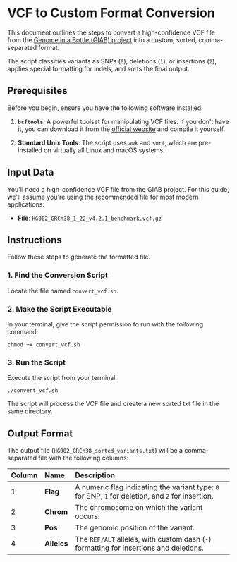 # VCF to Custom Format Conversion

This document outlines the steps to convert a high-confidence VCF file from the [Genome in a Bottle (GIAB) project](https://ftp-trace.ncbi.nlm.nih.gov/ReferenceSamples/giab/release/AshkenazimTrio/HG002_NA24385_son/NISTv4.2.1/) into a custom, sorted, comma-separated format.

The script classifies variants as SNPs (`0`), deletions (`1`), or insertions (`2`), applies special formatting for indels, and sorts the final output.

## Prerequisites

Before you begin, ensure you have the following software installed:

1. **`bcftools`**: A powerful toolset for manipulating VCF files. If you don't have it, you can download it from the [official website](http://www.htslib.org/download/) and compile it yourself.

2. **Standard Unix Tools**: The script uses `awk` and `sort`, which are pre-installed on virtually all Linux and macOS systems.

## Input Data

You'll need a high-confidence VCF file from the GIAB project. For this guide, we'll assume you're using the recommended file for most modern applications:

* **File**: `HG002_GRCh38_1_22_v4.2.1_benchmark.vcf.gz`

## Instructions

Follow these steps to generate the formatted file.

### 1. Find the Conversion Script

Locate the file named `convert_vcf.sh`.

### 2. Make the Script Executable

In your terminal, give the script permission to run with the following command:

`chmod +x convert_vcf.sh`

### 3. Run the Script

Execute the script from your terminal:

`./convert_vcf.sh`

The script will process the VCF file and create a new sorted txt file in the same directory.

## Output Format

The output file (`HG002_GRCh38_sorted_variants.txt`) will be a comma-separated file with the following columns:

| Column | Name | Description |
| :--- | :--- | :--- |
| 1 | **Flag** | A numeric flag indicating the variant type: `0` for SNP, `1` for deletion, and `2` for insertion. |
| 2 | **Chrom** | The chromosome on which the variant occurs. |
| 3 | **Pos** | The genomic position of the variant. |
| 4 | **Alleles** | The `REF/ALT` alleles, with custom dash (`-`) formatting for insertions and deletions. |